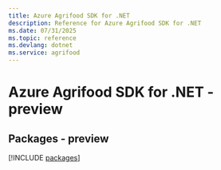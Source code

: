```yaml
---
title: Azure Agrifood SDK for .NET
description: Reference for Azure Agrifood SDK for .NET
ms.date: 07/31/2025
ms.topic: reference
ms.devlang: dotnet
ms.service: agrifood
---
```

# Azure Agrifood SDK for .NET - preview
## Packages - preview
[!INCLUDE [packages](agrifood-index.md)]